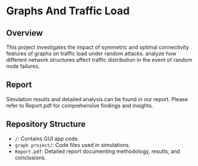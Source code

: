 # Graphs And Traffic Load

## Overview

This project investigates the impact of symmetric and optimal connectivity features of graphs on traffic load under random attacks.  analyze how different network structures affect traffic distribution in the event of random node failures.

## Report

Simulation results and detailed analysis can be found in our report. Please refer to Report.pdf for comprehensive findings and insights.

## Repository Structure

- `/`: Contains GUI app code.
- `graph project/`: Code files used in simulations.
- `Report.pdf`: Detailed report documenting methodology, results, and conclusions.
